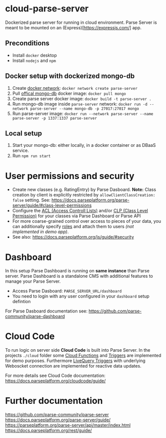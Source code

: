 # cloud-parse-server
Dockerized parse server for running in cloud environment. Parse Server is meant to be mounted on an (Express)[https://expressjs.com/] app.

## Preconditions
 - Install `docker` desktop
 - Install `nodejs` and `npm`

## Docker setup with dockerized mongo-db
1. Create [docker network](https://docs.docker.com/get-started/07_multi_container/): `docker network create parse-server`
1. Pull [offical mongo-db](https://hub.docker.com/_/mongo) docker image: `docker pull mongo`
1. Create parse server docker image: `docker build -t parse-server .`
1. Run mongo-db image inside `parse-server` network: `docker run -d --network parse-server --name mongo-db -p 27017:27017 mongo`
1. Run parse-server image: `docker run --network parse-server --name parse-server -p 1337:1337 parse-server`

## Local setup
1. Start your mongo-db: either locally, in a docker container or as DBaaS service.
1. Run `npm run start`

# User permissions and security
- Create new classes (e.g. RatingEntry) by Parse Dasboard. **Note:** Class creation by client is explicitly restricted by `allowClientClassCreation: false` setting. See: https://docs.parseplatform.org/parse-server/guide/#class-level-permissions
- Configure the [ACL (Access Controll Lists)](https://docs.parseplatform.org/rest/guide/#access-control-lists) and/or [CLP (Class Level Permission)](https://docs.parseplatform.org/rest/guide/#requires-authentication-permission-requires-parse-server---230) for your classes via Parse Dashboard or Parse API
- For more coarse-grained control over access to pieces of your data, you can additionally specify [roles](https://docs.parseplatform.org/rest/guide/#roles) and attach them to users *(not implemented in demo app)*.
- See also: https://docs.parseplatform.org/js/guide/#security

# Dashboard
In this setup Parse Dashboard is running on **same instance** than Parse server. 
Parse Dashboard is a standalone CMS with additional features to manage your Parse Server.
- Access Parse Dasboard: `PARSE_SERVER_URL/dashboard`
- You need to login with any user configured in your `dashboard` setup defintion

For Parse Dasboard documentation see: https://github.com/parse-community/parse-dashboard 

# Cloud Code
To run logic on server side **Cloud Code** is built into Parse Server. In the projects `./cloud` folder some [Cloud Functions](https://docs.parseplatform.org/cloudcode/guide/#cloud-functions) and [Triggers](https://docs.parseplatform.org/cloudcode/guide/#save-triggers) are implemented for demo purposes. 
Furthermore [LiveQuery Triggers](https://docs.parseplatform.org/cloudcode/guide/#livequery-triggers) with underlying Weboscket connection are implemented for reactive data updates. 

For more details see Cloud Code documentation: https://docs.parseplatform.org/cloudcode/guide/

# Further documentation
https://github.com/parse-community/parse-server \
https://docs.parseplatform.org/parse-server/guide/ \
https://parseplatform.org/parse-server/api/master/index.html \
https://docs.parseplatform.org/rest/guide/